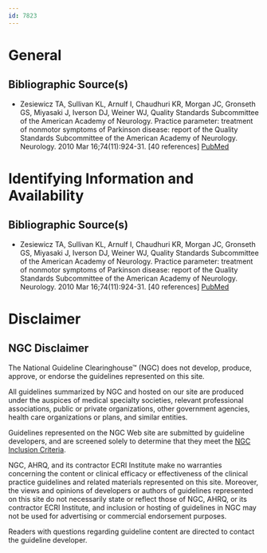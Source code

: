 ```yaml
---
id: 7823
---
```


# General

## Bibliographic Source(s)

- Zesiewicz TA, Sullivan KL, Arnulf I, Chaudhuri KR, Morgan JC, Gronseth GS, Miyasaki J, Iverson DJ, Weiner WJ, Quality Standards Subcommittee of the American Academy of Neurology. Practice parameter: treatment of nonmotor symptoms of Parkinson disease: report of the Quality Standards Subcommittee of the American Academy of Neurology. Neurology. 2010 Mar 16;74(11):924-31. [40 references] [ PubMed ](http://www.ncbi.nlm.nih.gov/entrez/query.fcgi?cmd=Retrieve&db=pubmed&dopt=Abstract&list_uids=20231670)

# Identifying Information and Availability

## Bibliographic Source(s)

- Zesiewicz TA, Sullivan KL, Arnulf I, Chaudhuri KR, Morgan JC, Gronseth GS, Miyasaki J, Iverson DJ, Weiner WJ, Quality Standards Subcommittee of the American Academy of Neurology. Practice parameter: treatment of nonmotor symptoms of Parkinson disease: report of the Quality Standards Subcommittee of the American Academy of Neurology. Neurology. 2010 Mar 16;74(11):924-31. [40 references] [ PubMed ](http://www.ncbi.nlm.nih.gov/entrez/query.fcgi?cmd=Retrieve&db=pubmed&dopt=Abstract&list_uids=20231670)

# Disclaimer

## NGC Disclaimer

The National Guideline Clearinghouse™ (NGC) does not develop, produce, approve, or endorse the guidelines represented on this site.

All guidelines summarized by NGC and hosted on our site are produced under the auspices of medical specialty societies, relevant professional associations, public or private organizations, other government agencies, health care organizations or plans, and similar entities.

Guidelines represented on the NGC Web site are submitted by guideline developers, and are screened solely to determine that they meet the [NGC Inclusion Criteria](/help-and-about/summaries/inclusion-criteria).

NGC, AHRQ, and its contractor ECRI Institute make no warranties concerning the content or clinical efficacy or effectiveness of the clinical practice guidelines and related materials represented on this site. Moreover, the views and opinions of developers or authors of guidelines represented on this site do not necessarily state or reflect those of NGC, AHRQ, or its contractor ECRI Institute, and inclusion or hosting of guidelines in NGC may not be used for advertising or commercial endorsement purposes.

Readers with questions regarding guideline content are directed to contact the guideline developer.

